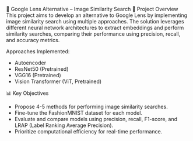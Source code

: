 📸 Google Lens Alternative – Image Similarity Search
🚀 Project Overview
This project aims to develop an alternative to Google Lens by implementing image similarity search using multiple approaches. The solution leverages different neural network architectures to extract embeddings and perform similarity searches, comparing their performance using precision, recall, and accuracy metrics.

Approaches Implemented:

* Autoencoder
* ResNet50 (Pretrained)
* VGG16 (Pretrained)
* Vision Transformer (ViT, Pretrained)


📊 Key Objectives
- Propose 4-5 methods for performing image similarity searches.
- Fine-tune the FashionMNIST dataset for each model.
- Evaluate and compare models using precision, recall, F1-score, and LRAP (Label Ranking Average Precision).
- Prioritize computational efficiency for real-time performance.
